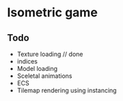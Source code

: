 # Isometric game

## Todo
- Texture loading                       // done
- indices
- Model loading
- Sceletal animations
- ECS
- Tilemap rendering using instancing
